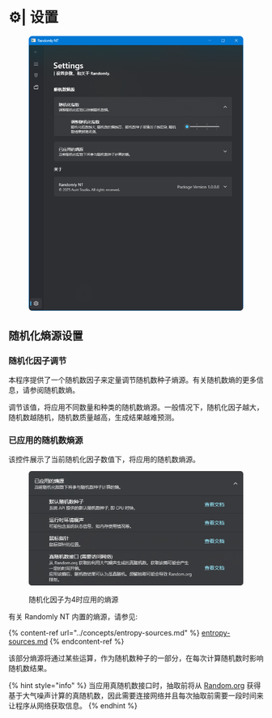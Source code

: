 # ⚙️| 设置

<figure><img src="../.gitbook/assets/image.png" alt=""><figcaption></figcaption></figure>

## 随机化熵源设置

### 随机化因子调节

本程序提供了一个随机数因子来定量调节随机数种子熵源。有关随机数熵的更多信息，请参阅随机数熵。

调节该值，将应用不同数量和种类的随机数熵源。一般情况下，随机化因子越大，随机数越随机，随机数质量越高，生成结果越难预测。

### 已应用的随机数熵源

该控件展示了当前随机化因子数值下，将应用的随机数熵源。

<figure><img src="../.gitbook/assets/image (1).png" alt=""><figcaption><p>随机化因子为4时应用的熵源</p></figcaption></figure>

有关 Randomly NT 内置的熵源，请参见:

{% content-ref url="../concepts/entropy-sources.md" %}
[entropy-sources.md](../concepts/entropy-sources.md)
{% endcontent-ref %}

该部分熵源将通过某些运算，作为随机数种子的一部分，在每次计算随机数时影响随机数结果。

{% hint style="info" %}
当应用真随机数接口时，抽取前将从 [Random.org](https://www.random.org/) 获得基于大气噪声计算的真随机数，因此需要连接网络并且每次抽取前需要一段时间来让程序从网络获取信息。
{% endhint %}

